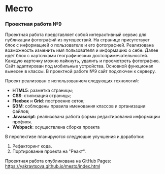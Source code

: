 # Место
### Проектная работа №9
Проектная работа представляет собой интерактивный сервис для публикации фотографий из путешествий. На странице присутствует блок с информацией о пользователе и его фотографией. Реализована возможность изменить имя пользователя и информацию о себе. Далее идёт блок с карточками географических достопримечательностей. Каждую карточку можно лайкнуть, удалить и просмотреть фотографию. Сайт адаптирован под мобильные устройства. Основной функционал вынесен в классы.
В проектной работе №9 сайт подключен к серверу.

Проект реализован с использованием следующих технологий:
 * **HTML5**: разметка страницы;
 * **CSS**: стилизация страницы;
 * **Flexbox** и **Grid**: построение сеток;
 * **БЭМ**: соблюдены правила именования классов и организации файлов;
 * **Javascript**: реализована работа формы редактирования информации профиля. 
 * **Webpack**: осуществлена сборка проекта

В перспективе планируются следующие улучшения и доработки:
 1. Рефакторинг кода.  
 2. Портирование проекта на "Реакт".

Проектная работа опубликована на GitHub Pages: https://yakravtsova.github.io/mesto/index.html